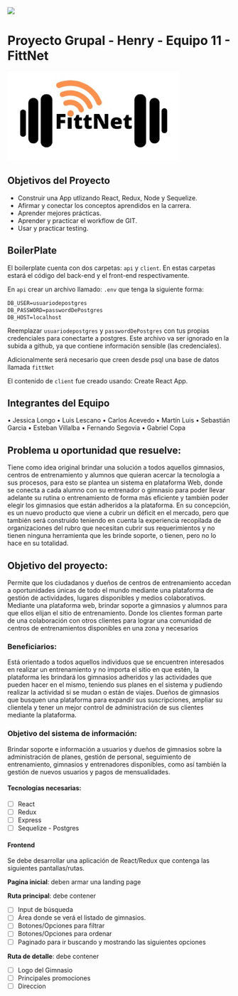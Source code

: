 
<p align='left'>
    <img src='https://static.wixstatic.com/media/85087f_0d84cbeaeb824fca8f7ff18d7c9eaafd~mv2.png/v1/fill/w_160,h_30,al_c,q_85,usm_0.66_1.00_0.01/Logo_completo_Color_1PNG.webp' </img>
</p>

# Proyecto Grupal - Henry - Equipo 11 - FittNet

<p align="left">
  <img height="200" src="./logo_fitnet.jpg" />
</p>

## Objetivos del Proyecto

- Construir una App utlizando React, Redux, Node y Sequelize.
- Afirmar y conectar los conceptos aprendidos en la carrera.
- Aprender mejores prácticas.
- Aprender y practicar el workflow de GIT.
- Usar y practicar testing.


## BoilerPlate

El boilerplate cuenta con dos carpetas: `api` y `client`. En estas carpetas estará el código del back-end y el front-end respectivamente.

En `api` crear un archivo llamado: `.env` que tenga la siguiente forma:

```
DB_USER=usuariodepostgres
DB_PASSWORD=passwordDePostgres
DB_HOST=localhost
```

Reemplazar `usuariodepostgres` y `passwordDePostgres` con tus propias credenciales para conectarte a postgres. Este archivo va ser ignorado en la subida a github, ya que contiene información sensible (las credenciales).

Adicionalmente será necesario que creen desde psql una base de datos llamada `fittNet`

El contenido de `client` fue creado usando: Create React App.

## Integrantes del Equipo

• Jessica Longo
• Luis Lescano
• Carlos Acevedo
• Martín Luis
• Sebastián Garcia
• Esteban Villalba
• Fernando Segovia
• Gabriel Copa


## Problema u oportunidad que resuelve:

Tiene como idea original brindar una solución a todos aquellos gimnasios, centros de entrenamiento y alumnos que quieran acercar la tecnología a sus procesos, para esto se plantea un sistema en plataforma Web, donde se conecta a cada alumno con su entrenador o gimnasio para poder llevar adelante su rutina o entrenamiento de forma más eficiente y también poder elegir los gimnasios que están adheridos a la plataforma. En su concepción, es un nuevo producto que viene a cubrir un déficit en el mercado, pero que también será construido teniendo en cuenta la experiencia recopilada de organizaciones del rubro que necesitan cubrir sus requerimientos y no tienen ninguna herramienta que les brinde soporte, o tienen, pero no lo hace en su totalidad.

## Objetivo del proyecto:

Permite que los ciudadanos y dueños de centros de entrenamiento accedan a oportunidades únicas de todo el mundo mediante una plataforma de gestión de actividades, lugares disponibles y medios colaborativos.
Mediante una plataforma web, brindar soporte a gimnasios y alumnos para que ellos elijan el sitio de entrenamiento. Donde los clientes forman parte de una colaboración con otros clientes para lograr una comunidad de centros de entrenamientos disponibles en una zona y necesarios

### Beneficiarios:

Está orientado a todos aquellos individuos que se encuentren interesados en realizar un entrenamiento y no importa el sitio en que estén, la plataforma les brindará los gimnasios adheridos y las actividades que pueden hacer en el mismo, teniendo sus planes en el sistema y pudiendo realizar la actividad si se mudan o están de viajes.
Dueños de gimnasios que busquen una plataforma para expandir sus suscripciones, ampliar su clientela y tener un mejor control de administración de sus clientes mediante la plataforma.

### Objetivo del sistema de información:

Brindar soporte e información a usuarios y dueños de gimnasios sobre la administración de planes, gestión de personal, seguimiento de entrenamiento, gimnasios y entrenadores disponibles, como así también la gestión de nuevos usuarios y pagos de mensualidades.

#### Tecnologías necesarias:
- [ ] React
- [ ] Redux
- [ ] Express
- [ ] Sequelize - Postgres

#### Frontend

Se debe desarrollar una aplicación de React/Redux que contenga las siguientes pantallas/rutas.

__Pagina inicial__: deben armar una landing page 

__Ruta principal__: debe contener
- [ ] Input de búsqueda 
- [ ] Área donde se verá el listado de gimnasios. 
- [ ] Botones/Opciones para filtrar 
- [ ] Botones/Opciones para ordenar 
- [ ] Paginado para ir buscando y mostrando las siguientes opciones

__Ruta de detalle__: debe contener
- [ ] Logo del Gimnasio
- [ ] Principales promociones
- [ ] Direccion